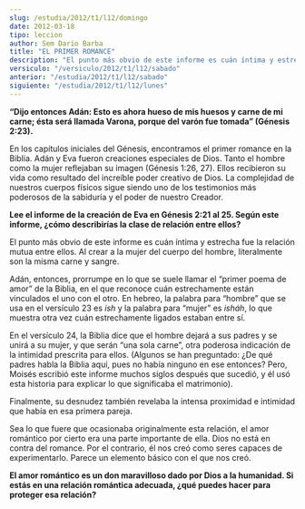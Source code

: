 ```yaml
---
slug: /estudia/2012/t1/l12/domingo
date: 2012-03-18
tipo: leccion
author: Sem Dario Barba
title: "EL PRIMER ROMANCE"
description: "El punto más obvio de este informe es cuán íntima y estrecha fue la relación  mutua entre ellos. Al crear a la mujer del cuerpo del hombre, literalmente son  la misma carne y sangre. Adán, entonces, prorrumpe en lo que se suele llamar el  “primer poema de amor” de la Biblia, e..."
versiculo: "/versiculo/2012/t1/l12/sabado"
anterior: "/estudia/2012/t1/l12/sabado"
siguiente: "/estudia/2012/t1/l12/lunes"
---
```


**“Dijo entonces Adán: Esto es ahora hueso de mis huesos y carne de mi carne; ésta será llamada Varona, porque del varón fue tomada” (Génesis 2:23).**

En los capítulos iniciales del Génesis, encontramos el primer romance en la Biblia. Adán y Eva fueron creaciones especiales de Dios. Tanto el hombre como la mujer reflejaban su imagen (Génesis 1:26, 27). Ellos recibieron su vida como resultado del increíble poder creativo de Dios. La complejidad de nuestros cuerpos físicos sigue siendo uno de los testimonios más poderosos de la sabiduría y el poder de nuestro Creador.

**Lee el informe de la creación de Eva en Génesis 2:21 al 25. Según este informe, ¿cómo describirías la clase de relación entre ellos?**

El punto más obvio de este informe es cuán íntima y estrecha fue la relación mutua entre ellos. Al crear a la mujer del cuerpo del hombre, literalmente son la misma carne y sangre.

Adán, entonces, prorrumpe en lo que se suele llamar el “primer poema de amor” de la Biblia, en el que reconoce cuán estrechamente están vinculados el uno con el otro. En hebreo, la palabra para “hombre” que se usa en el versículo 23 es _ish_ y la palabra para “mujer” es _isháh_, lo que muestra otra vez cuán estrechamente ligados estaban entre sí.

En el versículo 24, la Biblia dice que el hombre dejará a sus padres y se unirá a su mujer, y que serán “una sola carne”, otra poderosa indicación de la intimidad prescrita para ellos. (Algunos se han preguntado: ¿De qué padres habla la Biblia aquí, pues no había ninguno en ese entonces? Pero, Moisés escribió este informe muchos siglos después que sucedió, y él usó esta historia para explicar lo que significaba el matrimonio).

Finalmente, su desnudez también revelaba la intensa proximidad e intimidad que había en esa primera pareja.

Sea lo que fuere que ocasionaba originalmente esta relación, el amor romántico por cierto era una parte importante de ella. Dios no está en contra del romance. Por el contrario, él nos creó como seres capaces de experimentarlo. Parece un elemento básico con el que nos creó.

**El amor romántico es un don maravilloso dado por Dios a la humanidad. Si estás en una relación romántica adecuada, ¿qué puedes hacer para proteger esa relación?**
